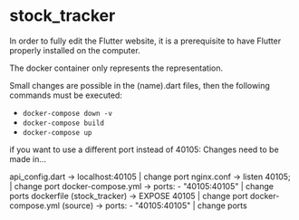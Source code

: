 # stock_tracker

In order to fully edit the Flutter website, 
it is a prerequisite to have Flutter properly installed on the computer. 

The docker container only represents the representation.

Small changes are possible in the (name).dart files, then the following commands must be executed:

- <code>docker-compose down -v</code>
- <code>docker-compose build</code>
- <code>docker-compose up</code>


if you want to use a different port instead of 40105:
Changes need to be made in...

api_config.dart -> localhost:40105                   | change port
nginx.conf -> listen 40105;                          | change port
docker-compose.yml -> ports: - "40105:40105"          | change ports
dockerfile (stock_tracker) -> EXPOSE 40105           | change port
docker-compose.yml (source) -> ports: - "40105:40105" | change ports